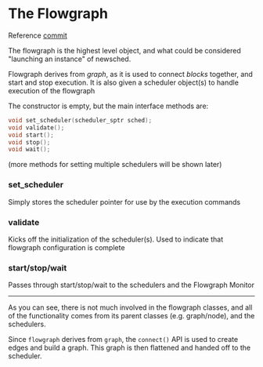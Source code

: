 # The Flowgraph

Reference [commit](https://github.com/gnuradio/newsched/commit/8bb970e59fd30baded00b6bf96a7f5fc23a663ad)

The flowgraph is the highest level object, and what could be considered "launching an instance" of newsched.

Flowgraph derives from _graph_, as it is used to connect _blocks_ together, and start and stop execution.  It is also given a scheduler object(s) to handle execution of the flowgraph

The constructor is empty, but the main interface methods are:

```cpp
void set_scheduler(scheduler_sptr sched);
void validate();
void start();
void stop();
void wait();
```

(more methods for setting multiple schedulers will be shown later)

### set_scheduler
Simply stores the scheduler pointer for use by the execution commands

### validate
Kicks off the initialization of the scheduler(s).  Used to indicate that flowgraph configuration is complete

### start/stop/wait
Passes through start/stop/wait to the schedulers and the Flowgraph Monitor

---

As you can see, there is not much involved in the flowgraph classes, and all of the functionality comes from its parent classes (e.g. graph/node), and the schedulers.

Since `flowgraph` derives from `graph`, the `connect()` API is used to create edges and build a graph.  This graph is then flattened and handed off to the scheduler.
